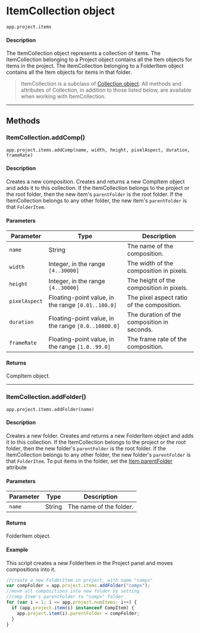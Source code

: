 # ItemCollection object

`app.project.items`

#### Description

The ItemCollection object represents a collection of items. The ItemCollection belonging to a Project object contains all the Item objects for items in the project. The ItemCollection belonging to a FolderItem object contains all the Item objects for items in that folder.

> ItemCollection is a subclass of [Collection object](../other/collection.md). All methods and attributes of Collection, in addition to those listed below, are available when working with ItemCollection.

---

## Methods

### ItemCollection.addComp()

`app.project.items.addComp(name, width, height, pixelAspect, duration, frameRate)`

#### Description

Creates a new composition. Creates and returns a new CompItem object and adds it to this collection. If the ItemCollection belongs to the project or the root folder, then the new item's `parentFolder` is the root folder. If the ItemCollection belongs to any other folder, the new item's `parentFolder` is that `FolderItem`.

#### Parameters

|   Parameter   |                        Type                         |                 Description                 |
| ------------- | --------------------------------------------------- | ------------------------------------------- |
| `name`        | String                                              | The name of the composition.                |
| `width`       | Integer, in the range `[4..30000]`                  | The width of the composition in pixels.     |
| `height`      | Integer, in the range `[4..30000]`                  | The height of the composition in pixels.    |
| `pixelAspect` | Floating-point value, in the range `[0.01..100.0]`  | The pixel aspect ratio of the composition.  |
| `duration`    | Floating-point value, in the range `[0.0..10800.0]` | The duration of the composition in seconds. |
| `frameRate`   | Floating-point value, in the range `[1.0..99.0]`    | The frame rate of the composition.          |

#### Returns

CompItem object.

---

### ItemCollection.addFolder()

`app.project.items.addFolder(name)`

#### Description

Creates a new folder. Creates and returns a new FolderItem object and adds it to this collection. If the ItemCollection belongs to the project or the root folder, then the new folder's `parentFolder` is the root folder. If the ItemCollection belongs to any other folder, the new folder's `parentFolder` is that `FolderItem`. To put items in the folder, set the [Item.parentFolder](index.md#itemparentfolder) attribute

#### Parameters

| Parameter |  Type  |       Description       |
| --------- | ------ | ----------------------- |
| `name`    | String | The name of the folder. |

#### Returns

FolderItem object.

#### Example

This script creates a new FolderItem in the Project panel and moves compositions into it.

```javascript
//create a new FolderItem in project, with name "comps"
var compFolder = app.project.items.addFolder("comps");
//move all compositions into new folder by setting
//comp Item's parentFolder to "comps" folder
for (var i = 1; i <= app.project.numItems; i++) {
  if (app.project.item(i) instanceof CompItem) {
    app.project.item(i).parentFolder = compFolder;
  }
}
```
